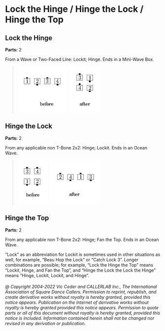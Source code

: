 
# Lock the Hinge / Hinge the Lock / Hinge the Top

## Lock the Hinge
**Parts:** 2  

From a Wave or Two-Faced Line: Lockit; Hinge. Ends in a Mini-Wave Box.

> 
> ![alt](lock_the_hinge-1.png)
> ![alt](lock_the_hinge-2.png)
> 

## Hinge the Lock
**Parts:** 2  

From any applicable non T-Bone 2x2: Hinge; Lockit. Ends in an Ocean Wave.

> 
> ![alt](lock_the_hinge-3.png)
> ![alt](lock_the_hinge-4.png)
> 
## Hinge the Top
**Parts:** 2  

From any applicable non T-Bone 2x2: Hinge; Fan the Top. Ends in an Ocean Wave.

“Lock” as an abbreviation for Lockit is sometimes used in other situations as well, for
example, “Beau Hop the Lock” or “Catch Lock 3”.
Longer combinations are possible; for
example, “Lock the Hinge the Top” means “Lockit, Hinge, and Fan the Top”, and “Hinge the
Lock the Lock the Hinge” means “Hinge, Lockit, Lockit, and Hinge”.

###### @ Copyright 2004-2022 Vic Ceder and CALLERLAB Inc., The International Association of Square Dance Callers. Permission to reprint, republish, and create derivative works without royalty is hereby granted, provided this notice appears. Publication on the Internet of derivative works without royalty is hereby granted provided this notice appears. Permission to quote parts or all of this document without royalty is hereby granted, provided this notice is included. Information contained herein shall not be changed nor revised in any derivation or publication.
